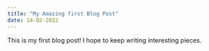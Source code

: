 ```yaml
---
title: "My Amazing first Blog Post"
date: 14-02-2022
---
```


This is my first blog post!
I hope to keep writing interesting pieces.
